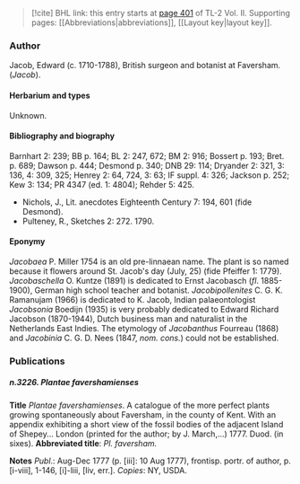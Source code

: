 > [!cite] BHL link: this entry starts at [page 401](https://www.biodiversitylibrary.org/item/103253#page/427/mode/1up) of TL-2 Vol. II.
> Supporting pages: [[Abbreviations|abbreviations]], [[Layout key|layout key]].

### Author

Jacob, Edward (c. 1710-1788), British surgeon and botanist at Faversham. (*Jacob*).

#### Herbarium and types

Unknown.

#### Bibliography and biography

Barnhart 2: 239; BB p. 164; BL 2: 247, 672; BM 2: 916; Bossert p. 193; Bret. p. 689; Dawson p. 444; Desmond p. 340; DNB 29: 114; Dryander 2: 321, 3: 136, 4: 309, 325; Henrey 2: 64, 724, 3: 63; IF suppl. 4: 326; Jackson p. 252; Kew 3: 134; PR 4347 (ed. 1: 4804); Rehder 5: 425.
- Nichols, J., Lit. anecdotes Eighteenth Century 7: 194, 601 (fide Desmond).
- Pulteney, R., Sketches 2: 272. 1790.

#### Eponymy

*Jacobaea* P. Miller 1754 is an old pre-linnaean name. The plant is so named because it flowers around St. Jacob's day (July, 25) (fide Pfeiffer 1: 1779). *Jacobaschella* O. Kuntze (1891) is dedicated to Ernst Jacobasch (*fl*. 1885-1900), German high school teacher and botanist. *Jacobipollenites* C. G. K. Ramanujam (1966) is dedicated to K. Jacob, Indian palaeontologist *Jacobsonia* Boedijn (1935) is very probably dedicated to Edward Richard Jacobson (1870-1944), Dutch business man and naturalist in the Netherlands East Indies. The etymology of *Jacobanthus* Fourreau (1868) and *Jacobinia* C. G. D. Nees (1847, *nom. cons.*) could not be established.

### Publications

##### n.3226. Plantae favershamienses

**Title**
*Plantae favershamienses*. A catalogue of the more perfect plants growing spontaneously about Faversham, in the county of Kent. With an appendix exhibiting a short view of the fossil bodies of the adjacent Island of Shepey... London (printed for the author; by J. March,...) 1777. Duod. (in sixes).
**Abbreviated title**: *Pl. faversham.*

**Notes**
*Publ*.: Aug-Dec 1777 (p. \[iii\]: 10 Aug 1777), frontisp. portr. of author, p. \[i-viii\], 1-146, \[i\]-liii, \[liv, err.\]. *Copies*: NY, USDA.

